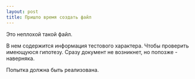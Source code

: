 ```yaml
---
layout: post
title: Пришло время создать файл
---
```


Это неплохой такой файл.

В нем содержится информация тестового характера. Чтобы проверить имеющуюся гипотезу. Сразу документ не возникнет, но попозже - наверняка.

Попытка должна быть реализована.
